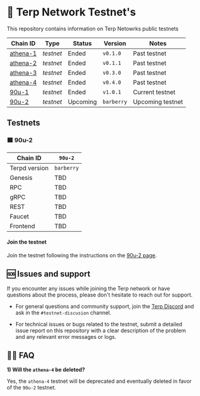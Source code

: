 <div>
    <h1>   
       🌌 Terp Network Testnet's
    </h1>
    <p> This repository contains information on Terp Netowrks public testnets </p>

</div>

| Chain ID                              | Type      | Status | Version       | Notes           |
|---------------------------------------|-----------|--------|---------------|-----------------|
| [athena-1](./athena-1) | *testnet* | Ended   | `v0.1.0`     | Past testnet |
| [athena-2](./athena-2) | *testnet* | Ended   | `v0.1.1`     | Past testnet  |
| [athena-3](./athena-3) | *testnet* | Ended   | `v0.3.0`     | Past testnet  |
| [athena-4](./athena-4) | *testnet* | Ended  | `v0.4.0`     | Past testnet  |
| [90u-1](./90u-1)       | *testnet* | Ended  | `v1.0.1`     | Current testnet  |
| [90u-2](./90u-2)       | *testnet* | Upcoming| `barberry`     | Upcoming testnet  |

## Testnets

### 🟪 90u-2

| Chain ID         | `90u-2`                                                                   |
|------------------|---------------------------------------------------------------------------------|
| Terpd version | `barberry`                                                                        |
| Genesis          | TBD                                                  |
| RPC              | TBD                                                  |
| gRPC             | TBD                                                  |
| REST             | TBD                                                  |
| Faucet           | TBD                                                  |
| Frontend         | TBD                                                  |

#### Join the testnet 

Join the testnet following the instructions on the [90u-2 page](./90u-2/README.md).


## 🆘 Issues and support

If you encounter any issues while joining the Terp network or have questions about the process, please don't hesitate to reach out for support.

- For general questions and community support, join the [Terp Discord](https://discord.gg/AxAuff4BCt) and ask in the `#testnet-discusion` channel.

- For technical issues or bugs related to the testnet, submit a detailed issue report on this repository with a clear description of the problem and any relevant error messages or logs.

## 🙋‍♀️ FAQ

**1) Will the `athena-4` be deleted?**

Yes, the `athena-4` testnet will be deprecated and eventually deleted in favor of the `90u-2` testnet. 

